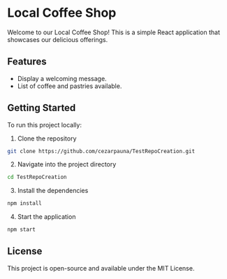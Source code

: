 # Local Coffee Shop

Welcome to our Local Coffee Shop! This is a simple React application that showcases our delicious offerings.

## Features
- Display a welcoming message.
- List of coffee and pastries available.

## Getting Started
To run this project locally:
1. Clone the repository
```bash
git clone https://github.com/cezarpauna/TestRepoCreation.git
```
2. Navigate into the project directory
```bash
cd TestRepoCreation
```
3. Install the dependencies
```bash
npm install
```
4. Start the application
```bash
npm start
```

## License
This project is open-source and available under the MIT License.